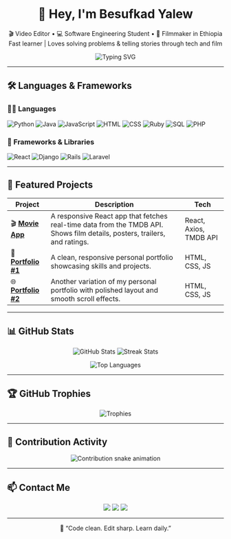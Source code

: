 <!-- GitHub Profile README -->

<h1 align="center">👋 Hey, I'm Besufkad Yalew</h1>
<p align="center">
  🎬 Video Editor • 💻 Software Engineering Student • 🎥 Filmmaker in Ethiopia  
  Fast learner | Loves solving problems & telling stories through tech and film
</p>

<p align="center">
  <img src="https://readme-typing-svg.herokuapp.com?font=Fira+Code&size=22&pause=1000&center=true&vCenter=true&width=480&lines=Fullstack+Developer+%7C+Fast+Learner+%7C+Video+Editor;React+%2B+Django+%2F+Rails+%2F+Laravel+%7C+PHP%2C+Ruby%2C+Python;Let%27s+build+something+awesome+together!" alt="Typing SVG" />
</p>

---

## 🛠 Languages & Frameworks

### 🧑‍💻 Languages
![Python](https://img.shields.io/badge/-Python-3776AB?style=flat&logo=python&logoColor=white)
![Java](https://img.shields.io/badge/-Java-007396?style=flat&logo=java&logoColor=white)
![JavaScript](https://img.shields.io/badge/-JavaScript-F7DF1E?style=flat&logo=javascript&logoColor=black)
![HTML](https://img.shields.io/badge/-HTML5-E34F26?style=flat&logo=html5&logoColor=white)
![CSS](https://img.shields.io/badge/-CSS3-1572B6?style=flat&logo=css3&logoColor=white)
![Ruby](https://img.shields.io/badge/-Ruby-CC342D?style=flat&logo=ruby&logoColor=white)
![SQL](https://img.shields.io/badge/-SQL-003B57?style=flat&logo=postgresql&logoColor=white)
![PHP](https://img.shields.io/badge/-PHP-777BB4?style=flat&logo=php&logoColor=white)

### 🧰 Frameworks & Libraries
![React](https://img.shields.io/badge/-React-61DAFB?style=flat&logo=react&logoColor=black)
![Django](https://img.shields.io/badge/-Django-092E20?style=flat&logo=django&logoColor=white)
![Rails](https://img.shields.io/badge/-Ruby_on_Rails-CC0000?style=flat&logo=rubyonrails&logoColor=white)
![Laravel](https://img.shields.io/badge/-Laravel-FF2D20?style=flat&logo=laravel&logoColor=white)

---

## 🚀 Featured Projects

| Project | Description | Tech |
|--------|-------------|------|
| 🎬 [**Movie App**](https://movie-app-by-react-six.vercel.app/) | A responsive React app that fetches real-time data from the TMDB API. Shows film details, posters, trailers, and ratings. | React, Axios, TMDB API |
| 💼 [**Portfolio #1**](https://class-ex-23qy.vercel.app/) | A clean, responsive personal portfolio showcasing skills and projects. | HTML, CSS, JS |
| 🌐 [**Portfolio #2**](https://portfollio-two-nu.vercel.app/) | Another variation of my personal portfolio with polished layout and smooth scroll effects. | HTML, CSS, JS |

---

## 📊 GitHub Stats

<p align="center">
  <img src="https://github-readme-stats.vercel.app/api?username=besu179&show_icons=true&theme=radical&count_private=true" alt="GitHub Stats" />
  <img src="https://github-readme-streak-stats.herokuapp.com/?user=besu179&theme=radical" alt="Streak Stats" />
</p>

<p align="center">
  <img src="https://github-readme-stats.vercel.app/api/top-langs/?username=besu179&layout=compact&theme=radical" alt="Top Languages" />
</p>

---

## 🏆 GitHub Trophies

<p align="center">
  <img src="https://github-profile-trophy.vercel.app/?username=besu179&theme=radical&margin-w=10&row=1" alt="Trophies" />
</p>

---

## 🐍 Contribution Activity

<p align="center">
  <img src="https://raw.githubusercontent.com/besu179/besu179/output/github-contribution-grid-snake.svg" alt="Contribution snake animation" />
</p>

---

## 📫 Contact Me

<p align="center">
  <a href="mailto:besuwinner@gmail.com"><img src="https://img.shields.io/badge/Gmail-D14836?style=for-the-badge&logo=gmail&logoColor=white" /></a>
  <a href="https://t.me/besu179"><img src="https://img.shields.io/badge/Telegram-2CA5E0?style=for-the-badge&logo=telegram&logoColor=white" /></a>
  <a href="https://www.linkedin.com/in/besufkad-yalew-0673402b4"><img src="https://img.shields.io/badge/LinkedIn-0077B5?style=for-the-badge&logo=linkedin&logoColor=white" /></a>
</p>

---

<p align="center">💬 “Code clean. Edit sharp. Learn daily.”</p>
